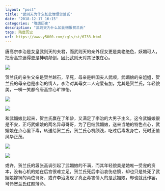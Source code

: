 ```yaml
---
layout: "post"
title: "武则天为什么如此憎恨贺兰氏"
date: "2018-12-17 16:15"
categories: "隋唐历史"
description: "武则天为什么如此憎恨贺兰氏"
tags: 隋唐历史
url: https://www.y5000.com/zgls/st/6733.html
---
```






唐高宗李治是女皇武则天的夫君，而武则天的亲外侄女更是美艳绝色，妖媚可人，把唐高宗迷得更是神魂颠倒，因此武则天对其记恨在心。

![](https://img.y5000.com/uploads/allimg/161207/8-16120G55211413.jpg)

贺兰氏的亲生父亲是贺兰越石，早死，母亲是韩国夫人武顺，武媚娘的亲姐姐，贺兰氏的母亲也是李治的情人，李治对其母女二人宠爱有加，尤其是贺兰氏，年轻貌美，一嗔一笑都令唐高宗心旷神怡。

![](https://img.y5000.com/uploads/allimg/161207/8-16120G55254H4.jpg)

![](https://img.y5000.com/uploads/allimg/161207/8-16120G55304123.jpg)

和武媚娘比起来，贺兰氏赢在了年龄，又满足了李治的大男子主义，这令武媚娘很是不安，正巧武媚娘的两名异母哥哥，为了巴结武媚娘，送来当地的特色点心，武媚娘在点心里下毒，转送给贺兰氏，贺兰氏心机颇浅，吃过后毒发身亡，死时正值风华正茂。

![](https://img.y5000.com/uploads/allimg/161207/8-16120G553125U.jpg)

![](https://img.y5000.com/uploads/allimg/161207/8-16120G55319627.jpg)

或许，贺兰氏的嚣张高调引起了武媚娘的不满，而其年轻貌美是她唯一受宠的资本，没有心机的她在后宫很难立足，贺兰氏死后李治哀伤悲愤，却也只是处死了武媚娘嫁祸的两位哥哥，或许李治发现了真正毒害情人的是武媚娘，却也就此作罢，可怜贺兰氏红颜薄命。
